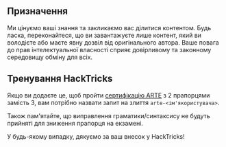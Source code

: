 ## Призначення
Ми цінуємо ваші знання та закликаємо вас ділитися контентом. Будь ласка, переконайтеся, що ви завантажуєте лише контент, який ви володієте або маєте явну дозвіл від оригінального автора. Ваше повага до прав інтелектуальної власності сприяє довірливому та законному середовищу обміну для всіх.

## Тренування HackTricks
Якщо ви додаєте це, щоб пройти [сертифікацію ARTE](https://training.hacktricks.xyz/courses/arte) з 2 прапорцями замість 3, вам потрібно назвати запит на злиття `arte-<ім'якористувача>`.

Також пам'ятайте, що виправлення граматики/синтаксису не будуть прийняті для зниження прапорця на екзамені.

У будь-якому випадку, дякуємо за ваш внесок у HackTricks!
